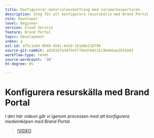 ```yaml
---
title: Konfigurerar materialanskaffning med varumärkesportalen.
description: Steg för att konfigurera resurskälla med Brand Portal
role: Developer
level: Beginner
version: Cloud Service
feature: Brand Portal
topic: Development
index: y
exl-id: 4f5c1e04-8b98-454c-b410-1b1d0e110798
source-git-commit: ad203d7a34f5eff7de4768131c9b4ebae261da93
workflow-type: tm+mt
source-wordcount: '36'
ht-degree: 0%

---
```


# Konfigurera resurskälla med Brand Portal

*I den här videon går vi igenom processen med att konfigurera medieinköpen med Brand Portal.*

>[!VIDEO](https://video.tv.adobe.com/v/335451?quality=9&learn=on)
